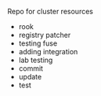 Repo for cluster resources
- rook
- registry patcher
- testing fuse
- adding integration
- lab testing
- commit
- update 
- test
